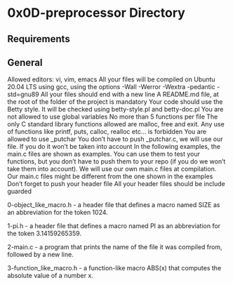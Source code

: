 # 0x0D-preprocessor Directory

## Requirements
## General
Allowed editors: vi, vim, emacs
All your files will be compiled on Ubuntu 20.04 LTS using gcc, using the options -Wall -Werror -Wextra -pedantic -std=gnu89
All your files should end with a new line
A README.md file, at the root of the folder of the project is mandatory
Your code should use the Betty style. It will be checked using betty-style.pl and betty-doc.pl
You are not allowed to use global variables
No more than 5 functions per file
The only C standard library functions allowed are malloc, free and exit. Any use of functions like printf, puts, calloc, realloc etc… is forbidden
You are allowed to use _putchar
You don’t have to push _putchar.c, we will use our file. If you do it won’t be taken into account
In the following examples, the main.c files are shown as examples. You can use them to test your functions, but you don’t have to push them to your repo (if you do we won’t take them into account). We will use our own main.c files at compilation. Our main.c files might be different from the one shown in the examples
Don’t forget to push your header file
All your header files should be include guarded

0-object_like_macro.h - a header file that defines a macro named SIZE as an abbreviation for the token 1024.

1-pi.h - a header file that defines a macro named PI as an abbreviation for the token 3.14159265359.

2-main.c -  a program that prints the name of the file it was compiled from, followed by a new line.

3-function_like_macro.h -  a function-like macro ABS(x) that computes the absolute value of a number x.
